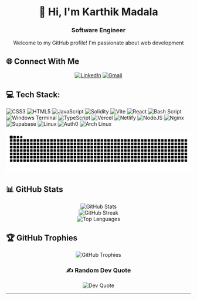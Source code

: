 [linkedin]: [https://www.linkedin.com/in/karthik-m-15850a230](https://in.linkedin.com/in/karthik-m-15850a230?trk=people-guest_people_search-card)
[github]: https://www.github.com/karthikmadala
[gmail]: mailto:madalakarthiknaidu3@gmail.com

<div align="center">
  <h1>👋 Hi, I'm Karthik Madala</h1>
  <h3>Software Engineer</h3>
  <p>Welcome to my GitHub profile! I'm passionate about web development</p>
  
 
</div>

## 🌐 Connect With Me
<div align="center">
<!--   <a href="https://instagram.com/lviffy" target="_blank"><img src="https://img.shields.io/badge/Instagram-%23E4405F.svg?logo=Instagram&logoColor=white" alt="Instagram"></a> -->
  <a href="https://www.linkedin.com/in/karthik-m-15850a230/" target="_blank"><img src="https://img.shields.io/badge/LinkedIn-%230077B5.svg?logo=linkedin&logoColor=white" alt="LinkedIn"></a>
<!--   <a href="https://x.com/lviffy_" target="_blank"><img src="https://img.shields.io/badge/X-black.svg?logo=X&logoColor=white" alt="X"></a> -->
  <a href="mailto:madalakarthiknaidu3@gmail.com"><img src="https://img.shields.io/badge/Gmail-D14836?style=flat&logo=gmail&logoColor=white" alt="Gmail"></a>
</div>

## 💻 Tech Stack:
![CSS3](https://img.shields.io/badge/css3-%231572B6.svg?style=for-the-badge&logo=css3&logoColor=white) ![HTML5](https://img.shields.io/badge/html5-%23E34F26.svg?style=for-the-badge&logo=html5&logoColor=white) ![JavaScript](https://img.shields.io/badge/javascript-%23323330.svg?style=for-the-badge&logo=javascript&logoColor=%23F7DF1E) ![Solidity](https://img.shields.io/badge/Solidity-%23363636.svg?style=for-the-badge&logo=solidity&logoColor=white) ![Vite](https://img.shields.io/badge/vite-%23646CFF.svg?style=for-the-badge&logo=vite&logoColor=white) ![React](https://img.shields.io/badge/react-%2320232a.svg?style=for-the-badge&logo=react&logoColor=%2361DAFB) ![Bash Script](https://img.shields.io/badge/bash_script-%23121011.svg?style=for-the-badge&logo=gnu-bash&logoColor=white) ![Windows Terminal](https://img.shields.io/badge/Windows%20Terminal-%234D4D4D.svg?style=for-the-badge&logo=windows-terminal&logoColor=white) ![TypeScript](https://img.shields.io/badge/typescript-%23007ACC.svg?style=for-the-badge&logo=typescript&logoColor=white) ![Vercel](https://img.shields.io/badge/vercel-%23000000.svg?style=for-the-badge&logo=vercel&logoColor=white) ![Netlify](https://img.shields.io/badge/netlify-%23000000.svg?style=for-the-badge&logo=netlify&logoColor=#00C7B7) ![NodeJS](https://img.shields.io/badge/node.js-6DA55F?style=for-the-badge&logo=node.js&logoColor=white) ![Nginx](https://img.shields.io/badge/nginx-%23009639.svg?style=for-the-badge&logo=nginx&logoColor=white) ![Supabase](https://img.shields.io/badge/Supabase-3ECF8E?style=for-the-badge&logo=supabase&logoColor=white) ![Linux](https://img.shields.io/badge/Linux-FCC624?style=for-the-badge&logo=linux&logoColor=black) ![Auth0](https://img.shields.io/badge/Auth0-%23EB5424.svg?style=for-the-badge&logo=auth0&logoColor=white) ![Arch Linux](https://img.shields.io/badge/Arch_Linux-1793D1?style=for-the-badge&logo=arch-linux&logoColor=white)

<div align="center">
  <picture>
    <source media="(prefers-color-scheme: dark)" srcset="https://raw.githubusercontent.com/Lviffy/Lviffy/output/github-snake-dark.svg" />
    <source media="(prefers-color-scheme: light)" srcset="https://raw.githubusercontent.com/Lviffy/Lviffy/output/github-snake.svg" />
    <img alt="github-snake" src="https://raw.githubusercontent.com/Lviffy/Lviffy/output/github-snake.svg" />
  </picture>
</div>


## 📊 GitHub Stats

<div align="center">
  <img src="https://github-readme-stats.vercel.app/api?username=karthikmadala&theme=github_dark&hide_border=false&include_all_commits=false&count_private=false" alt="GitHub Stats" />
  <br/>
  <img src="https://nirzak-streak-stats.vercel.app/?user=karthikmadala&theme=github_dark&hide_border=false" alt="GitHub Streak" />
  <br/>
  <img src="https://github-readme-stats.vercel.app/api/top-langs/?username=lviffy&theme=github_dark&hide_border=false&include_all_commits=false&count_private=false&layout=compact" alt="Top Languages" />
</div>

## 🏆 GitHub Trophies
<div align="center">
  <img src="https://github-profile-trophy.vercel.app/?username=karthikmadala&theme=tokyonight&no-frame=true&no-bg=false&margin-w=4" alt="GitHub Trophies" />
</div>

<div align="center">
  
  ### ✍️ Random Dev Quote
  <img src="https://quotes-github-readme.vercel.app/api?type=horizontal&theme=radical" alt="Dev Quote" />
  
  ---
</div>
